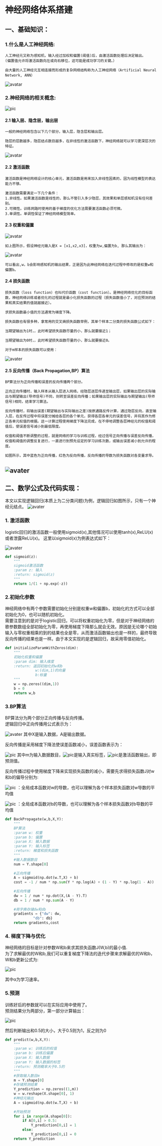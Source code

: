 # 神经网络体系搭建
## 一、基础知识：
### 1.什么是人工神经网络:
    人工神经元又称为感知机，输入经过加权和偏置(阈值)后，由激活函数处理后决定输出。
    (偏置值允许将激活函数向左或向右移位，这可能是成功学习的关键。）

    由大量的人工神经元互相连接而形成的复杂网络结构称为人工神经网络（Artificial Neural Network, ANN）

![avatar](https://img-blog.csdn.net/20180607170423382?watermark/2/text/aHR0cHM6Ly9ibG9nLmNzZG4ubmV0L3NpbmF0XzM1ODIxOTc2/font/5a6L5L2T/fontsize/400/fill/I0JBQkFCMA==/dissolve/70)

### 2.神经网络的相关概念:

![pic](https://upload-images.jianshu.io/upload_images/4964755-925cfc2ba47c214b.png?imageMogr2/auto-orient/strip|imageView2/2)
#### 2.1 输入层、隐含层，输出层

    一般的神经网络包含以下几个部分，输入层，隐含层和输出层。
    
    隐层的层数越多，隐层结点数目越多，在非线性的激活函数下，神经网络就可以学习更深层次的特征。

![avatar](https://img-blog.csdn.net/20180607182202932?watermark/2/text/aHR0cHM6Ly9ibG9nLmNzZG4ubmV0L3NpbmF0XzM1ODIxOTc2/font/5a6L5L2T/fontsize/400/fill/I0JBQkFCMA==/dissolve/70)

#### 2.2 激活函数

    激活函数是神经网络设计的核心单元，激活函数是用来加入非线性因素的，因为线性模型的表达能力不够。
    
    激活函数需要满足一下几个条件：
    1.非线性。如果激活函数是线性的，那么不管引入多少隐层，其效果和单层感知机没有任何差别。
    2.可微性。训练网路时使用的基于梯度的优化方法需要激活函数必须可微。
    3.单调性。单调性保证了神经网络模型简单。
    
#### 2.3 权重和偏置
![avatar](https://img-blog.csdn.net/20180607174206895?watermark/2/text/aHR0cHM6Ly9ibG9nLmNzZG4ubmV0L3NpbmF0XzM1ODIxOTc2/font/5a6L5L2T/fontsize/400/fill/I0JBQkFCMA==/dissolve/70)

    如上图所示，假设神经元输入是X = [x1,x2,x3]，权重为w,偏置为b, 那么其输出为：
![avatar](https://img-blog.csdn.net/20180607174352811?watermark/2/text/aHR0cHM6Ly9ibG9nLmNzZG4ubmV0L3NpbmF0XzM1ODIxOTc2/font/5a6L5L2T/fontsize/400/fill/I0JBQkFCMA==/dissolve/70)

    可以看出,w，b会影响感知机的输出结果，正是因为此神经网络在迭代过程中修改的是权重w和偏置b。
#### 2.4 损失函数
    损失函数（loss function）也叫代价函数（cost function）。是神经网络优化的目标函数，神经网络训练或者优化的过程就是最小化损失函数的过程（损失函数值小了，对应预测的结果和真实结果的值就越接近）。
    
    求损失函数最小值的方法通常为梯度下降。
    
    损失函数也有很多种，拿常用的交叉熵损失函数举例，其单个样本二分类的损失函数公式如下：

    当期望输出为1时，，此时希望损失函数尽量的小，那么就要接近1；

    当期望输出为0时，，此时希望损失函数尽量的小，那么就要接近0。

    对于m样本的损失函数可以使用：
![avater](https://img-blog.csdn.net/20180607184513456?watermark/2/text/aHR0cHM6Ly9ibG9nLmNzZG4ubmV0L3NpbmF0XzM1ODIxOTc2/font/5a6L5L2T/fontsize/400/fill/I0JBQkFCMA==/dissolve/70)

#### 2.5 反向传播（Back Propagation,BP）算法
    BP算法分为正向传播和误差的反向传播两个部分。
    
    正向正向传播时，输入样本从输入层进入网络，经隐层逐层传递至输出层，如果输出层的实际输出与期望输出(导师信号)不同，则转至误差反向传播；如果输出层的实际输出与期望输出(导师信号)相同，结束学习算法。
    
    反向传播时，将输出误差(期望输出与实际输出之差)按原通路反传计算，通过隐层反向，直至输入层，在反传过程中将误差分摊给各层的各个单元，获得各层各单元的误差信号，并将其作为修正各单元权值的根据。这一计算过程使用梯度下降法完成，在不停地调整各层神经元的权值和阈值后，使误差信号减小到最低限度。
    
    权值和阈值不断调整的过程，就是网络的学习与训练过程，经过信号正向传播与误差反向传播，权值和阈值的调整反复进行，一直进行到预先设定的学习训练次数，或输出误差减小到允许的程度。
    
    如图所示，其中蓝色为正向传播，红色为反向传播，反向传播的导数为损失函数对各变量求导。
![avater](https://img-blog.csdn.net/20180607194629988?watermark/2/text/aHR0cHM6Ly9ibG9nLmNzZG4ubmV0L3NpbmF0XzM1ODIxOTc2/font/5a6L5L2T/fontsize/400/fill/I0JBQkFCMA==/dissolve/70)
---

## 二、数学公式及代码实现：
本文以实现逻辑回归(本质上为二分类问题)为例，逻辑回归如图所示，只有一个神经元结点。
![avater](https://img-blog.csdn.net/2018061011100253?watermark/2/text/aHR0cHM6Ly9ibG9nLmNzZG4ubmV0L3NpbmF0XzM1ODIxOTc2/font/5a6L5L2T/fontsize/400/fill/I0JBQkFCMA==/dissolve/70)

### 1. 激活函数

logistic回归的激活函数一般使用sigmoid(x),其他情况可以使用tanh(x),ReLU(x)或者泄露ReLU(x)。
这里以sigmoid(x)为例表达式如下：

![avater](https://img-blog.csdn.net/20180609165424734?watermark/2/text/aHR0cHM6Ly9ibG9nLmNzZG4ubmV0L3NpbmF0XzM1ODIxOTc2/font/5a6L5L2T/fontsize/400/fill/I0JBQkFCMA==/dissolve/70)

```python
def sigmoid(z):
    """
    sigmoid激活函数
    :param z: 输入
    :return: sigmoid(z)
    """
    return 1/(1 + np.exp(-z))
```

### 2.初始化参数
神经网络中有两个参数需要初始化分别是权重w和偏置b，初始化的方式可以全部初始化为0，也可以随机初始化。<br>
需要注意到的是对于logistic回归，可以将权重初始化为零，但是对于神经网络的歌参数数组全部初始化为零，再使用梯度下降那么就会无效。原因是无论哪个初始输入与零权重相乘的到的结果也全是零，从而激活函数输出也是一样的，最终导致反向传播的结果也是一样。由于本文实现的是逻辑回归，故采用零值初始化。

```python
def initializeParamWithZeros(dim):
    """
    初始化权重和偏置
    :param dim: 输入维度
    :return: 返回初始化的w和b
              w:(dim,1)的向量
              b:标量
    """
    w = np.zeros((dim,1))
    b = 0
    return w,b
```

### 3.BP算法

BP算法分为两个部分正向传播与反向传播。<br>
逻辑回归中正向传播用公式表示为：

![avater](https://img-blog.csdn.net/20180610112105596?watermark/2/text/aHR0cHM6Ly9ibG9nLmNzZG4ubmV0L3NpbmF0XzM1ODIxOTc2/font/5a6L5L2T/fontsize/400/fill/I0JBQkFCMA==/dissolve/70)
其中X是输入数据，A是输出数据。<br>

反向传播是采用梯度下降法使误差函数减小，误差函数表示为：

![pic](https://img-blog.csdn.net/20180610113135722?watermark/2/text/aHR0cHM6Ly9ibG9nLmNzZG4ubmV0L3NpbmF0XzM1ODIxOTc2/font/5a6L5L2T/fontsize/400/fill/I0JBQkFCMA==/dissolve/70)
其中m为输入数据数目，![pic](https://img-blog.csdn.net/20180610113251246?watermark/2/text/aHR0cHM6Ly9ibG9nLmNzZG4ubmV0L3NpbmF0XzM1ODIxOTc2/font/5a6L5L2T/fontsize/400/fill/I0JBQkFCMA==/dissolve/70)是输入真实标签，![pic](https://img-blog.csdn.net/20180610113353575?watermark/2/text/aHR0cHM6Ly9ibG9nLmNzZG4ubmV0L3NpbmF0XzM1ODIxOTc2/font/5a6L5L2T/fontsize/400/fill/I0JBQkFCMA==/dissolve/70)是激活函数输出，即预测值。<br>

反向传播过程中使用梯度下降来实现损失函数的减小，需要先求得损失函数J对w和b的偏导分别为:

![pic](https://img-blog.csdn.net/20180610115507220?watermark/2/text/aHR0cHM6Ly9ibG9nLmNzZG4ubmV0L3NpbmF0XzM1ODIxOTc2/font/5a6L5L2T/fontsize/400/fill/I0JBQkFCMA==/dissolve/70)
：全局成本函数对w的导数，也可以理解为各个样本损失函数对w导数的平均值

![pic](https://img-blog.csdn.net/20180610115515278?watermark/2/text/aHR0cHM6Ly9ibG9nLmNzZG4ubmV0L3NpbmF0XzM1ODIxOTc2/font/5a6L5L2T/fontsize/400/fill/I0JBQkFCMA==/dissolve/70)
：全局成本函数对b的导数，也可以理解为各个样本损失函数对b导数的平均值

```python
def BackPropagate(w,b,X,Y):
    """
    BP算法
    :param w: 权重
    :param b: 偏置
    :param X: 输入数据
    :param Y: 输入标签
    :return: 梯度和损失函数
    """
    #输入数据数目
    num = Y.shape[0]
 
    #正向传播
    A = sigmoid(np.dot(w.T,X) + b)
    cost = -1 / num * np.sum(Y * np.log(A) + (1 - Y) * np.log(1 - A))
 
    #反向传播
    dw = 1 / num * np.dot(X,(A - Y).T)
    db = 1 / num * np.sum(A - Y)
 
    #用字典存储dw和db
    gradients = {"dw": dw,
             "db": db}
    return gradients,cost
```

### 4. 梯度下降与优化
神经网络的目标是针对参数W和b来求其损失函数J(W,b)的最小值.<br>
为了求解最优的W和b,我们可以重复梯度下降法的迭代步骤来求解最优的W和b，W和b更新公式为:

![pic](https://img-blog.csdn.net/20180610153302439?watermark/2/text/aHR0cHM6Ly9ibG9nLmNzZG4ubmV0L3NpbmF0XzM1ODIxOTc2/font/5a6L5L2T/fontsize/400/fill/I0JBQkFCMA==/dissolve/70)

其中α为学习速率。

### 5.预测

训练好后的参数就可以在实际应用中使用了。<br>
预测结果分为两部分，第一部分计算输出：

![pic](https://img-blog.csdn.net/20180610162244774?watermark/2/text/aHR0cHM6Ly9ibG9nLmNzZG4ubmV0L3NpbmF0XzM1ODIxOTc2/font/5a6L5L2T/fontsize/400/fill/I0JBQkFCMA==/dissolve/70)

然后判断输出和0.5的大小，大于0.5则为1，反之则为0

```python
def predict(w,b,X,Y):
    """
    :param w: 训练后的权值
    :param b: 训练后偏置
    :param X: 输入数据
    :param Y: 输入数据的标签
    :return: 预测概率大于0.5的
    """
    #获取输入数目m
    m = Y.shape[0]
    #存储预测结果
    Y_prediction = np.zeros((1,m))
    w = w.reshape(X.shape[0], 1)
    #神经元输出
    A = sigmoid(np.dot(w.T,X) + b)
 
    #开始预测
    for i in range(A.shape[0]):
        if A[0,i] > 0.5:
            Y_prediction[0,i] = 1
        else:
            Y_prediction[0,i] = 0
    return Y_prediction
```